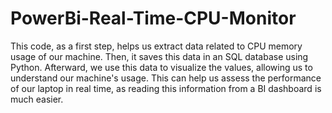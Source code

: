 # PowerBi-Real-Time-CPU-Monitor
This code, as a first step, helps us extract data related to CPU memory usage of our machine. Then, it saves this data in an SQL database using Python. Afterward, we use this data to visualize the values, allowing us to understand our machine's usage. This can help us assess the performance of our laptop in real time, as reading this information from a BI dashboard is much easier.
